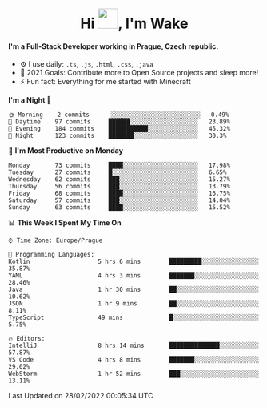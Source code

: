 <h1 align="center">Hi <img src="https://raw.githubusercontent.com/MrWakeCZ/MrWakeCZ/master/Hi.gif" width="40px" />, I'm Wake</h1>

#### I'm a Full-Stack Developer working in Prague, Czech republic.
- ⚙️ I use daily: `.ts`, `.js`, `.html`, `.css`, `.java`
- 🥅 2021 Goals: Contribute more to Open Source projects and sleep more!
- ⚡ Fun fact: Everything for me started with Minecraft

<!--START_SECTION:waka-->
**I'm a Night 🦉** 

```text
🌞 Morning    2 commits      ░░░░░░░░░░░░░░░░░░░░░░░░░   0.49% 
🌆 Daytime    97 commits     ██████░░░░░░░░░░░░░░░░░░░   23.89% 
🌃 Evening    184 commits    ███████████░░░░░░░░░░░░░░   45.32% 
🌙 Night      123 commits    ███████░░░░░░░░░░░░░░░░░░   30.3%

```
📅 **I'm Most Productive on Monday** 

```text
Monday       73 commits     ████░░░░░░░░░░░░░░░░░░░░░   17.98% 
Tuesday      27 commits     █░░░░░░░░░░░░░░░░░░░░░░░░   6.65% 
Wednesday    62 commits     ███░░░░░░░░░░░░░░░░░░░░░░   15.27% 
Thursday     56 commits     ███░░░░░░░░░░░░░░░░░░░░░░   13.79% 
Friday       68 commits     ████░░░░░░░░░░░░░░░░░░░░░   16.75% 
Saturday     57 commits     ███░░░░░░░░░░░░░░░░░░░░░░   14.04% 
Sunday       63 commits     ████░░░░░░░░░░░░░░░░░░░░░   15.52%

```


📊 **This Week I Spent My Time On** 

```text
⌚︎ Time Zone: Europe/Prague

💬 Programming Languages: 
Kotlin                   5 hrs 6 mins        █████████░░░░░░░░░░░░░░░░   35.87% 
YAML                     4 hrs 3 mins        ███████░░░░░░░░░░░░░░░░░░   28.46% 
Java                     1 hr 30 mins        ██░░░░░░░░░░░░░░░░░░░░░░░   10.62% 
JSON                     1 hr 9 mins         ██░░░░░░░░░░░░░░░░░░░░░░░   8.11% 
TypeScript               49 mins             █░░░░░░░░░░░░░░░░░░░░░░░░   5.75%

🔥 Editors: 
IntelliJ                 8 hrs 14 mins       ██████████████░░░░░░░░░░░   57.87% 
VS Code                  4 hrs 8 mins        ███████░░░░░░░░░░░░░░░░░░   29.02% 
WebStorm                 1 hr 52 mins        ███░░░░░░░░░░░░░░░░░░░░░░   13.11%

```


 Last Updated on 28/02/2022 00:05:34 UTC
<!--END_SECTION:waka-->
